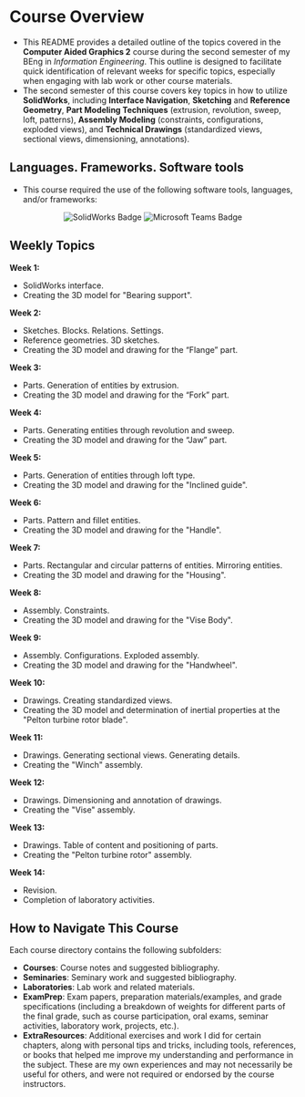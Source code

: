 # Course Overview

- This README provides a detailed outline of the topics covered in the **Computer Aided Graphics 2** course during the second semester of my BEng in _Information Engineering_. This outline is designed to facilitate quick identification of relevant weeks for specific topics, especially when engaging with lab work or other course materials.
- The second semester of this course covers key topics in how to utilize **SolidWorks**, including **Interface Navigation**, **Sketching** and **Reference Geometry**, **Part Modeling Techniques** (extrusion, revolution, sweep, loft, patterns), **Assembly Modeling** (constraints, configurations, exploded views), and **Technical Drawings** (standardized views, sectional views, dimensioning, annotations).

## Languages. Frameworks. Software tools

- This course required the use of the following software tools, languages, and/or frameworks:

<div align="center">
  
<p>
<img alt="SolidWorks Badge" src="https://img.shields.io/badge/SolidWorks-%23E2231A?style=for-the-badge&logo=solidworks&logoColor=white">
<img alt="Microsoft Teams Badge" src="https://img.shields.io/badge/MicrosoftTeams-%236264A7?style=for-the-badge&logo=microsoftteams&logoColor=white">
</p>
  
</div>

## Weekly Topics

**Week 1:** 
- SolidWorks interface.
- Creating the 3D model for "Bearing support".

**Week 2:**
- Sketches. Blocks. Relations. Settings.
- Reference geometries. 3D sketches.
- Creating the 3D model and drawing for the “Flange” part.

**Week 3:**
- Parts. Generation of entities by extrusion.
- Creating the 3D model and drawing for the “Fork” part.

**Week 4:**
- Parts. Generating entities through revolution and sweep.
- Creating the 3D model and drawing for the “Jaw” part.

**Week 5:**
- Parts. Generation of entities through loft type.
- Creating the 3D model and drawing for the "Inclined guide".

**Week 6:**
- Parts. Pattern and fillet entities.
- Creating the 3D model and drawing for the "Handle".

**Week 7:**
- Parts. Rectangular and circular patterns of entities. Mirroring entities.
- Creating the 3D model and drawing for the "Housing".

**Week 8:**
- Assembly. Constraints.
- Creating the 3D model and drawing for the "Vise Body".

**Week 9:**
- Assembly. Configurations. Exploded assembly.
- Creating the 3D model and drawing for the "Handwheel".

**Week 10:**
- Drawings. Creating standardized views.
- Creating the 3D model and determination of inertial properties at the "Pelton turbine rotor blade".

**Week 11:**
- Drawings. Generating sectional views. Generating details.
- Creating the "Winch" assembly.

**Week 12:**
- Drawings. Dimensioning and annotation of drawings.
- Creating the "Vise" assembly.

**Week 13:**
- Drawings. Table of content and positioning of parts.
- Creating the "Pelton turbine rotor" assembly.

**Week 14:**
- Revision.
- Completion of laboratory activities. 

## How to Navigate This Course

Each course directory contains the following subfolders:

- **Courses**: Course notes and suggested bibliography.
- **Seminaries**: Seminary work and suggested bibliography.
- **Laboratories**: Lab work and related materials.
- **ExamPrep**: Exam papers, preparation materials/examples, and grade specifications (including a breakdown of weights for different parts of the final grade, such as course participation, oral exams, seminar activities, laboratory work, projects, etc.).
- **ExtraResources**: Additional exercises and work I did for certain chapters, along with personal tips and tricks, including tools, references, or books that helped me improve my understanding and performance in the subject. These are my own experiences and may not necessarily be useful for others, and were not required or endorsed by the course instructors.



